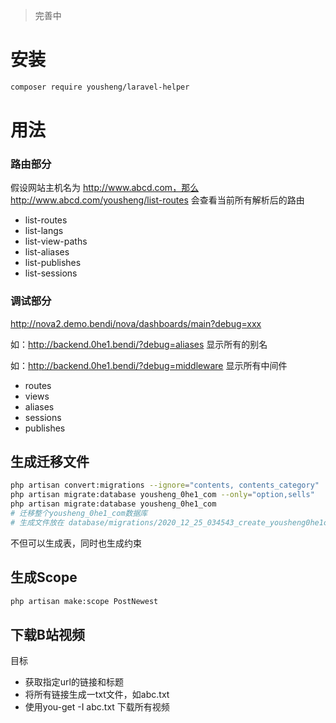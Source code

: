 > 完善中
#  安装

```bash
composer require yousheng/laravel-helper
```



# 用法

 ### 路由部分

假设网站主机名为 http://www.abcd.com，那么 http://www.abcd.com/yousheng/list-routes 会查看当前所有解析后的路由

-  list-routes
- list-langs
- list-view-paths
- list-aliases
- list-publishes
- list-sessions

### 调试部分
http://nova2.demo.bendi/nova/dashboards/main?debug=xxx

如：http://backend.0he1.bendi/?debug=aliases             显示所有的别名

如：http://backend.0he1.bendi/?debug=middleware    显示所有中间件

-  routes
-  views
- aliases
- sessions
- publishes

##  生成迁移文件

```sh
php artisan convert:migrations --ignore="contents, contents_category"  # 排除这两个表
php artisan migrate:database yousheng_0he1_com --only="option,sells"   # 只有这两个表生成迁移文件
php artisan migrate:database yousheng_0he1_com
# 迁移整个yousheng_0he1_com数据库
# 生成文件放在 database/migrations/2020_12_25_034543_create_yousheng0he1com_database.php
```

不但可以生成表，同时也生成约束

## 生成Scope

```sh
php artisan make:scope PostNewest
```





## 下载B站视频

目标

- 获取指定url的链接和标题
- 将所有链接生成一txt文件，如abc.txt
- 使用you-get -I abc.txt 下载所有视频

